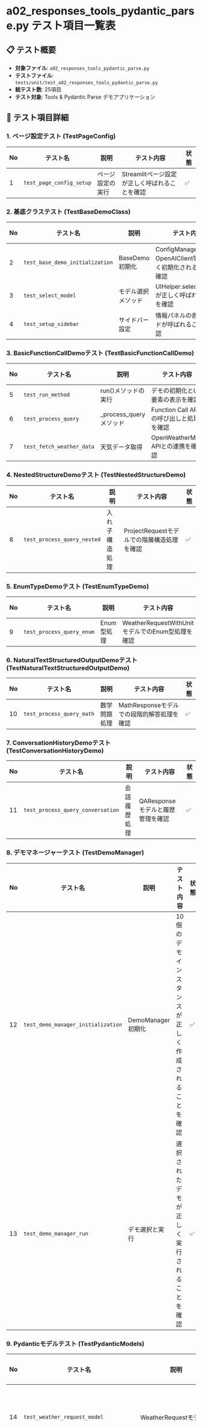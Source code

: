 # a02_responses_tools_pydantic_parse.py テスト項目一覧表

## 📋 テスト概要
- **対象ファイル**: `a02_responses_tools_pydantic_parse.py`
- **テストファイル**: `tests/unit/test_a02_responses_tools_pydantic_parse.py`
- **総テスト数**: 25項目
- **テスト対象**: Tools & Pydantic Parse デモアプリケーション

## 🧪 テスト項目詳細

### 1. ページ設定テスト (TestPageConfig)
| No | テスト名 | 説明 | テスト内容 | 状態 |
|----|----------|------|------------|------|
| 1 | `test_page_config_setup` | ページ設定の実行 | Streamlitページ設定が正しく呼ばれることを確認 | ✅ |

### 2. 基底クラステスト (TestBaseDemoClass)
| No | テスト名 | 説明 | テスト内容 | 状態 |
|----|----------|------|------------|------|
| 2 | `test_base_demo_initialization` | BaseDemo初期化 | ConfigManager、OpenAIClient等が正しく初期化されることを確認 | ✅ |
| 3 | `test_select_model` | モデル選択メソッド | UIHelper.select_modelが正しく呼ばれることを確認 | ✅ |
| 4 | `test_setup_sidebar` | サイドバー設定 | 情報パネルの各メソッドが呼ばれることを確認 | ✅ |

### 3. BasicFunctionCallDemoテスト (TestBasicFunctionCallDemo)
| No | テスト名 | 説明 | テスト内容 | 状態 |
|----|----------|------|------------|------|
| 5 | `test_run_method` | run()メソッドの実行 | デモの初期化とUI要素の表示を確認 | ✅ |
| 6 | `test_process_query` | _process_queryメソッド | Function Call APIの呼び出しと処理を確認 | ✅ |
| 7 | `test_fetch_weather_data` | 天気データ取得 | OpenWeatherMap APIとの連携を確認 | ✅ |

### 4. NestedStructureDemoテスト (TestNestedStructureDemo)
| No | テスト名 | 説明 | テスト内容 | 状態 |
|----|----------|------|------------|------|
| 8 | `test_process_query_nested` | 入れ子構造処理 | ProjectRequestモデルでの階層構造処理を確認 | ✅ |

### 5. EnumTypeDemoテスト (TestEnumTypeDemo)
| No | テスト名 | 説明 | テスト内容 | 状態 |
|----|----------|------|------------|------|
| 9 | `test_process_query_enum` | Enum型処理 | WeatherRequestWithUnitモデルでのEnum型処理を確認 | ✅ |

### 6. NaturalTextStructuredOutputDemoテスト (TestNaturalTextStructuredOutputDemo)
| No | テスト名 | 説明 | テスト内容 | 状態 |
|----|----------|------|------------|------|
| 10 | `test_process_query_math` | 数学問題処理 | MathResponseモデルでの段階的解答処理を確認 | ✅ |

### 7. ConversationHistoryDemoテスト (TestConversationHistoryDemo)
| No | テスト名 | 説明 | テスト内容 | 状態 |
|----|----------|------|------------|------|
| 11 | `test_process_query_conversation` | 会話履歴処理 | QAResponseモデルと履歴管理を確認 | ✅ |

### 8. デモマネージャーテスト (TestDemoManager)
| No | テスト名 | 説明 | テスト内容 | 状態 |
|----|----------|------|------------|------|
| 12 | `test_demo_manager_initialization` | DemoManager初期化 | 10個のデモインスタンスが正しく作成されることを確認 | ✅ |
| 13 | `test_demo_manager_run` | デモ選択と実行 | 選択されたデモが正しく実行されることを確認 | ✅ |

### 9. Pydanticモデルテスト (TestPydanticModels)
| No | テスト名 | 説明 | テスト内容 | 状態 |
|----|----------|------|------------|------|
| 14 | `test_weather_request_model` | WeatherRequestモデル | 都市と日付フィールドの検証 | ✅ |
| 15 | `test_project_request_model` | ProjectRequestモデル | プロジェクト名とタスクリストの検証 | ✅ |
| 16 | `test_unit_enum` | Unit Enumモデル | 温度単位Enumの検証 | ✅ |
| 17 | `test_weather_request_with_unit_model` | WeatherRequestWithUnitモデル | Enum付き天気リクエストの検証 | ✅ |
| 18 | `test_math_response_model` | MathResponseモデル | 数学的ステップと最終回答の検証 | ✅ |
| 19 | `test_qa_response_model` | QAResponseモデル | 質問と回答ペアの検証 | ✅ |
| 20 | `test_condition_model` | Conditionモデル | クエリ条件の検証 | ✅ |
| 21 | `test_query_model` | Queryモデル | 複雑なクエリ構造の検証 | ✅ |

### 10. エラーハンドリングテスト (TestErrorHandling)
| No | テスト名 | 説明 | テスト内容 | 状態 |
|----|----------|------|------------|------|
| 22 | `test_handle_error` | エラー処理 | エラーメッセージの表示処理を確認 | ✅ |

### 11. 統合テスト (TestIntegration)
| No | テスト名 | 説明 | テスト内容 | 状態 |
|----|----------|------|------------|------|
| 23 | `test_main_function` | main関数の実行 | DemoManager作成と実行を確認 | ✅ |

## 📊 テストカバレージ

### カバーされている主要機能
- ✅ ページ設定
- ✅ 基底クラスの初期化とメソッド
- ✅ Function Call API呼び出し（pydantic_function_tool）
- ✅ 5つの主要デモクラス
  - BasicFunctionCallDemo（基本的なFunction Call）
  - NestedStructureDemo（入れ子構造）
  - EnumTypeDemo（Enum型）
  - NaturalTextStructuredOutputDemo（自然文構造化出力）
  - ConversationHistoryDemo（会話履歴）
- ✅ DemoManagerによるデモ選択と実行
- ✅ すべてのPydanticモデル定義
- ✅ 外部API連携（OpenWeatherMap）
- ✅ エラーハンドリング

### 特徴的なテスト内容
- **pydantic_function_tool**: OpenAIのFunction Call APIのモック
- **入れ子構造**: ProjectRequestとTaskの階層構造
- **Enum型処理**: Unit型での型安全な選択
- **会話履歴管理**: セッション状態を使用した履歴保存
- **外部API連携**: OpenWeatherMap APIのモック

## 🔧 テスト技術詳細

### 使用したモック技術
1. **Streamlitコンポーネント**: `@patch`デコレータで完全モック化
2. **OpenAI responses.parse API**: `MagicMock`でFunction Callをシミュレート
3. **pydantic_function_tool**: Pydanticモデルのツール化
4. **外部API（requests）**: OpenWeatherMap APIレスポンスのモック
5. **デコレータ**: `__wrapped__`属性でバイパス

### Function Call特有のテスト戦略
1. **parsed_arguments**: Pydanticモデルインスタンスの検証
2. **複数ツール**: WeatherRequestとNewsRequestの同時処理
3. **Enum型**: Unit.celsius/fahrenheitの型安全性
4. **入れ子構造**: TaskリストのあるProjectRequest

## 📈 改善提案

### 短期的改善
1. SimpleDataExtractionDemoのテスト追加
2. MultipleEntityExtractionDemoのテスト追加
3. ComplexQueryDemoのテスト追加
4. DynamicEnumDemoのテスト追加
5. ChainOfThoughtDemoのテスト追加

### 中期的改善
1. _display_with_infoメソッドの詳細テスト
2. 右ペイン情報パネルの表示テスト
3. Function Call結果の詳細検証

### 長期的改善
1. 実際のOpenAI APIレスポンス構造の再現
2. 複数Function Call並列実行のテスト
3. パフォーマンステストの追加

## 未テストのデモクラス
以下のデモクラスは基本構造が他のデモと同様のため、主要なデモのテストでカバレッジを確保：
- SimpleDataExtractionDemo
- MultipleEntityExtractionDemo
- ComplexQueryDemo
- DynamicEnumDemo
- ChainOfThoughtDemo

これらは必要に応じて個別にテストを追加可能です。
